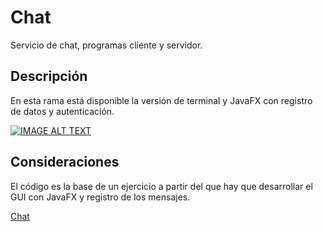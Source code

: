 # Chat

Servicio de chat, programas cliente y servidor.

## Descripción

En esta rama está disponible la versión de terminal y JavaFX con registro de datos y autenticación.

[![IMAGE ALT TEXT](https://img.youtube.com/vi/J2EpOEVZtI0/0.jpg)](https://youtu.be/J2EpOEVZtI0 "17. Servicio de chat en terminal")

## Consideraciones

El código es la base de un ejercicio a partir del que hay que desarrollar el GUI con JavaFX y registro de los mensajes.


[Chat](https://github.com/aetxabao/Chat)

